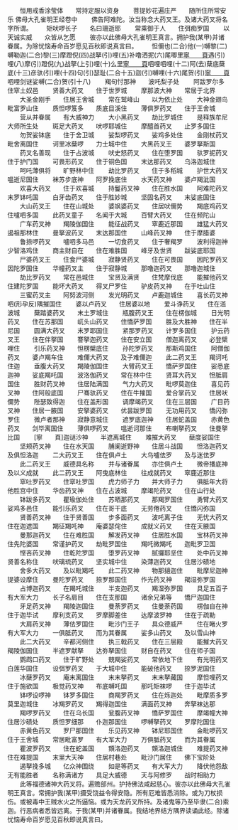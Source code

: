 <!-- { "loadSidebar": true } -->
　　恒用戒香涂莹体　　常持定服以资身
　　菩提妙花遍庄严　　随所住所常安乐
佛母大孔雀明王经卷中
　　佛告阿难陀。汝当称念大药叉王。及诸大药叉将名字所谓。
　　矩吠啰长子　　名曰珊逝耶
　　常乘御于人　　住弭痴罗国
　　以天诚实威　　众皆从乞愿
　　彼亦以此佛母大孔雀明王真言。拥护我(某甲)并诸眷属。为除忧恼寿命百岁愿见百秋即说真言曰。
　　怛儞也(二合)他(一)嚩黎(二)嚩勒迦(二合)黎(三)摩蹬倪(四)战拏(引)哩(五)补噜洒抳(六)尾唧里[寧　　頁](七)遇(引)哩(八)摩(引)蹬倪(九)战拏(上引)哩(十)么里[寧　　頁](十一)呬哩呬哩(十二)阿(去)蘖底蘖底(十三)彦驮(引)哩(十四)句(引)瑟耻(二合十五)迦(引)嚩哩(十六)尾贺(引)[寧　　頁](十七)呬哩剑谜娑嚩(二合)贺(引十八)
　　羯句忖那神　　波吒梨子处
　　阿跋罗尔多　　住窣土奴邑
　　贤善大药叉　　住于世罗城
　　摩那波大神　　常居于北界
　　大圣金刚手　　住居王舍城
　　常在鹫峰山　　以为依止处
　　大神金翅鸟　　毗富罗山住
　　质怛啰笈多　　质底目溪住
　　薄俱罗药叉　　住于王舍城
　　营从并眷属　　有大威神力
　　大小黑药叉　　劫比罗城住
　　是释族牟尼　　大师所生处
　　斑足大药叉　　吠啰耶城住
　　摩醯首药叉　　止罗多国住
　　勿贺娑钵底　　住于舍卫城
　　娑梨啰药叉　　娑鸡多处住
　　金刚杖药叉　　毗舍离国住
　　诃里冰蘖啰　　力士城中住
　　大黑药叉王　　婆罗拏斯国
　　药叉名善现　　住于占波城
　　吠史怒药叉　　住在堕罗国
　　驮罗抳药叉　　住于护门国
　　可畏形药叉　　住于铜色国
　　末达那药叉　　乌洛迦城住
　　呵吒薄俱将　　旷野林中住
　　劫比罗药叉　　住于多稻城
　　护世大药叉　　嗢逝尼国住
　　袜苏步底神　　阿罗挽底住
　　水天药叉神　　婆卢羯泚国
　　欢喜大药叉　　住于欢喜城
　　持鬘药叉神　　住在胜水国
　　阿难陀药叉　　末罗钵吒国
　　白牙齿药叉　　住于胜妙城
　　坚固名药叉　　末娑底国住
　　大山药叉王　　住在山城处
　　婆飒婆药叉　　住居吠儞势
　　羯底鸡药叉　　住嚧呬多国
　　此药叉童子　　名闻于大城
　　百臂大药叉　　住在频陀山
　　广车药叉神　　羯陵伽国住
　　能征战药叉　　窣鹿近那国
　　雄猛大药叉　　遏祖那林住
　　曼拏波药叉　　末达那国住
　　山峰药叉神　　住于摩腊婆
　　鲁捺啰药叉　　嚧呬多马邑
　　一切食药叉　　住于奢羯罗
　　波利得迦神　　少智洛鸡住
　　商主财自在　　住在难胜国
　　峰牙及世贤　　跋娑底耶国
　　尸婆药叉王　　住食尸婆城
　　寂静贤药叉　　住在可畏国
　　因陀罗药叉　　因陀罗国住
　　华幢药叉主　　住于寂静城
　　那噜迦药叉　　那噜迦城住
　　劫比罗药叉　　常在邑城住
　　宝贤及满贤　　住梵摩伐底
　　能摧他药叉　　住建陀罗国
　　能坏大药叉　　得叉尸罗住
　　驴皮药叉神　　在于吐山住
　　三蜜药叉主　　阿努波河侧
　　发光明药叉　　卢鹿迦城住
　　喜长药叉神　　呬(形孕反)隅摧国住
　　婆以卢药叉　　住居婆以地
　　爱斗诤药叉　　住在滥波城
　　蘖踏婆药叉　　末土罗城住
　　瓶腹药叉王　　住在楞伽城
　　日光明药叉　　住在苏那国
　　屼头山药叉　　住憍萨罗国
　　胜及大胜神　　住在半尼国
　　圆满大药叉　　末罗耶国住
　　紧那罗药叉　　计罗多国住
　　护云药叉王　　住在伴拏国
　　謇拏迦药叉　　住在安立国
　　僧迦离药叉　　必登檗哩住
　　引乐药叉神　　怛楞檗底住
　　孙陀罗药叉　　那斯鸡国住
　　阿僧伽药叉　　婆卢羯车住
　　难儞大药叉　　及子难儞迦
　　此二药叉王　　羯诃吒住迦
　　垂腹大药叉　　羯陵伽国住
　　大臂药叉王　　憍萨罗国住
　　娑悉底迦神　　娑底羯吒国
　　波洛伽药叉　　常在林中住
　　贤耳大药叉　　怛胝肩国住
　　胜财药叉神　　住居陆满国
　　气力大药叉　　毗啰莫迦住
　　喜见药叉神　　住阿般底国
　　尸骞驮药叉　　住在牛摧国
　　爱合掌药叉　　住居吠儞势
　　陛瑟致得迦　　住在盖形国
　　调摩竭药叉　　住在三层国
　　广目药叉神　　住居一腋国
　　安拏婆药叉　　优昙跋罗国
　　无功用药叉　　憍闪弥罗住
　　微卢者那神　　寂静意城住
　　遮罗底迦神　　住居蛇盖国
　　赤黄色药叉　　剑毕离国住
　　薄俱啰药叉　　嗢逝诃那住
　　布喇拏药叉　　住曼拏比国
　　[寧　　頁]迦谜沙神　　半遮离城住
　　难摧大药叉　　蘖度娑国住
　　坚颊药叉神　　住在水天国
　　脯阑逝野神　　住居斗战国
　　怛洛迦药叉　　及俱怛洛迦
　　二大药叉王　　住在俱卢土
　　大乌嚧佉罗　　及与迷佉罗
　　此二药叉王　　威德具名称
　　并与诸眷属　　亦住俱卢土
　　微帝播底神　　及以义成就
　　此二药叉王　　阿曳底林住
　　往成就药叉　　窣鹿近那住
　　窣吐罗药叉　　住窣吐罗国
　　虎力师子力　　并大师子力
　　俱胝年大将　　他胜宫中住
　　华齿药叉神　　住在占波城
　　摩竭陀药叉　　住在山行处
　　钵跋多药叉　　瞿瑜伽处住
　　苏晒那药叉　　那羯罗国住
　　勇臂大药叉　　娑鸡多邑住
　　能引乐药叉　　住在哥干底
　　无劳倦药叉　　住憍闪弥国
　　贤善药叉神　　住于贤善国
　　步多面药叉　　波吒离子住
　　无忧大药叉　　住在迦遮国
　　羯征羯吒神　　庵婆瑟侘住
　　成就义药叉　　住在天腋国
　　曼那迦药叉　　住在难胜国
　　解发药叉神　　住居胜水国
　　宝林药叉神　　住先陀婆国
　　常谨护药叉　　劫毗罗国住
　　羯吒微羯吒　　迦毗罗卫国
　　悭吝药叉神　　住乾陀罗国
　　堕罗药叉神　　腻攞耶坚住
　　处中药叉神　　贤善名称住
　　吠璃琉药叉　　坚实城中住
　　染薄迦药叉　　住居沙碛地
　　舍多大药叉　　及以毗羯吒
　　此二药叉神　　物那擿迦住
　　毗摩尼迦神　　提婆设摩住
　　曼陀罗药叉　　捺罗那国住
　　作光药叉神　　羯湿弥罗国
　　占博迦药叉　　在羯吒城住
　　半支迦药叉　　羯湿弥罗国
　　具足五百子　　有大军大力
　　长子名肩目　　住在支那国
　　诸余兄弟等　　憍尸迦国住
　　牙足药叉神　　羯陵迦国住
　　曼荼罗药叉　　住曼荼药国
　　楞伽自在神　　住于迦毕试
　　摩利支药叉　　罗摩脚差住
　　达摩波罗神　　住在于疏勒
　　大肩药叉神　　薄佉罗国住
　　毗沙门王子　　具众德威严
　　住在睹火罗　　有大军大力
　　一俱胝药叉　　而为其眷属
　　娑多山药叉　　及以雪山神
　　此二大药叉　　辛都河侧住
　　执三戟药叉　　住在三层殿
　　能摧大药叉　　羯陵伽国住
　　半遮罗献拏　　达弥拏国住
　　财自在药叉　　住在师子国
　　鹦鹉口药叉　　住于旷野处
　　兢羯娑药叉　　常依地下住
　　有光明药叉　　白莲华国住
　　设弭罗药叉　　于大城中住
　　能破他药叉　　捺罗泥国住
　　冰蘖罗药叉　　庵末离国住
　　末末拏药叉　　末末拏藏国
　　摩怛哩药叉　　住于施欲国
　　极觉药叉神　　布底嚩吒国
　　那吒矩袜啰　　住于迦毕试
　　钵啰设啰神　　钵罗多国住
　　商羯罗药叉　　住在烁迦处
　　毗摩质多罗　　莫里迦城住
　　冰羯罗药叉　　羯得迦国住
　　满面药叉神　　奔拏袜达那
　　羯啰罗药叉　　住在乌长国
　　瓮腹药叉神　　憍萨罗国住
　　摩竭幢大神　　住居沙碛处
　　质怛罗细那　　仆迦那国住
　　啰嚩拏药叉　　罗摩陀国住
　　赤黄色药叉　　罗尸那国住
　　乐见药叉神　　钵尼耶国住
　　金毗啰药叉　　住于王舍城
　　常居毗富罗　　有大军大力
　　万俱胝药叉　　而为其眷属
　　瞿波罗药叉　　住在蛇盖国
　　頞洛迦药叉　　頞洛迦城住
　　难提药叉神　　住在难提国
　　末里大天神　　住居村巷处
　　毗沙门居住　　佛下宝阶处
　　遏拏挽多城　　亿众神围绕
　　如是等药叉　　有大军大力
　　降伏他怨敌　　无有能胜者
　　名称满诸方　　具足大威德
　　天与阿修罗　　战时相助力
　　此等福德诸神大药叉将。遍赡部州。护持佛法咸起慈心。彼亦以此佛母大孔雀明王真言。常拥护我(某甲)摄受饶益令得安隐。所有厄难皆悉消除。或为刀杖损伤。或被毒中王贼水火之所逼恼。或为天龙药叉所持。及诸鬼等乃至毕隶(二合)索迦。行恶病者悉皆远离。于我(某甲)并诸眷属。我结地界结方隅界读诵此经。除诸忧恼寿命百岁愿见百秋即说真言曰。
